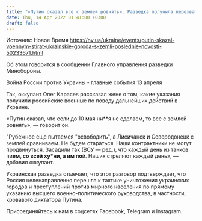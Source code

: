 ```yaml
---
title: "«Путин сказал все с землей ровнять». Разведка получила перехват разговора оккупанта о дальнейших планах РФ в Украине"
date: Thu, 14 Apr 2022 01:41:00 +0300
draft: false
---
```

Источник: Новое Время https://nv.ua/ukraine/events/putin-skazal-voennym-stirat-ukrainskie-goroda-s-zemli-poslednie-novosti-50233671.html


Об этом говорится в сообщении Главного управления разведки Минобороны.

Война России против Украины - главные события 13 апреля

Так, оккупант Олег Карасев рассказал жене о том, какие указания получили российские военные по поводу дальнейших действий в Украине.

«Путин сказал, что если до 10 мая ни**я не сделаем, то все с землей ровнять», — говорит он.

"Рубежное еще пытаемся "освободить", а Лисичанск и Северодонецк с землей сравниваем. Не будем стараться. Наши контрактники не могут продвинуться. Засадили так (ВСУ — ред.), что каждый день из танков пи**ем, со всей ху*ни, а им по**й. Наших стреляют каждый день», — добавил оккупант.

Украинская разведка отмечает, что этот разговор подтверждает, что Россия целенаправленно перешла к тактике уничтожения украинских городов и преступлений против мирного населения по прямому указанию высшего военно-политического руководства, в частности, кровавого диктатора Путина.

Присоединяйтесь к нам в соцсетях Facebook, Telegram и Instagram.
